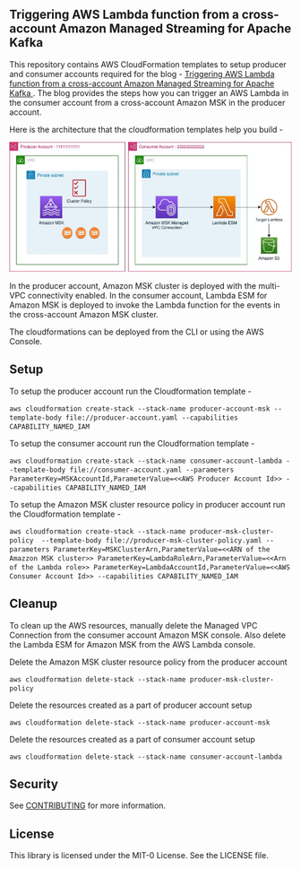 ## Triggering AWS Lambda function from a cross-account Amazon Managed Streaming for Apache Kafka 

This repository contains AWS CloudFormation templates to setup producer and consumer accounts required for the blog - [Triggering AWS Lambda function from a cross-account Amazon Managed Streaming for Apache Kafka ](https://blog-to-be-published). The blog provides the steps how you can trigger an AWS Lambda in the consumer account from a cross-account Amazon MSK in the producer account.

Here is the architecture that the cloudformation templates help you build -

![Architecture to demonstrate how to trigger AWS Lambda from cross-account Amazon MSK](https://github.com/aws-samples/lambda-cross-account-msk/blob/main/architecture.jpg?raw=true)

In the producer account, Amazon MSK cluster is deployed with the multi-VPC connectivity enabled. In the consumer account, Lambda ESM for Amazon MSK is deployed to invoke the Lambda function for the events in the cross-account Amazon MSK cluster.

The cloudformations can be deployed from the CLI or using the AWS Console.

## Setup

To setup the producer account run the Cloudformation template - 
```
aws cloudformation create-stack --stack-name producer-account-msk --template-body file://producer-account.yaml --capabilities CAPABILITY_NAMED_IAM
```

To setup the consumer account run the Cloudformation template - 
```
aws cloudformation create-stack --stack-name consumer-account-lambda --template-body file://consumer-account.yaml --parameters ParameterKey=MSKAccountId,ParameterValue=<<AWS Producer Account Id>> --capabilities CAPABILITY_NAMED_IAM
```

To setup the Amazon MSK cluster resource policy in producer account run the Cloudformation template - 
```
aws cloudformation create-stack --stack-name producer-msk-cluster-policy  --template-body file://producer-msk-cluster-policy.yaml --parameters ParameterKey=MSKClusterArn,ParameterValue=<<ARN of the Amazzon MSK cluster>> ParameterKey=LambdaRoleArn,ParameterValue=<<Arn of the Lambda role>> ParameterKey=LambdaAccountId,ParameterValue=<<AWS Consumer Account Id>> --capabilities CAPABILITY_NAMED_IAM
```

## Cleanup

To clean up the AWS resources, manually delete the Managed VPC Connection from the consumer account Amazon MSK console. Also delete the Lambda ESM for Amazon MSK from the AWS Lambda console.

Delete the Amazon MSK cluster resource policy from the producer account
```
aws cloudformation delete-stack --stack-name producer-msk-cluster-policy
```

Delete the resources created as a part of producer account setup
```
aws cloudformation delete-stack --stack-name producer-account-msk
```

Delete the resources created as a part of consumer account setup
```
aws cloudformation delete-stack --stack-name consumer-account-lambda
```

## Security

See [CONTRIBUTING](CONTRIBUTING.md#security-issue-notifications) for more information.

## License

This library is licensed under the MIT-0 License. See the LICENSE file.

